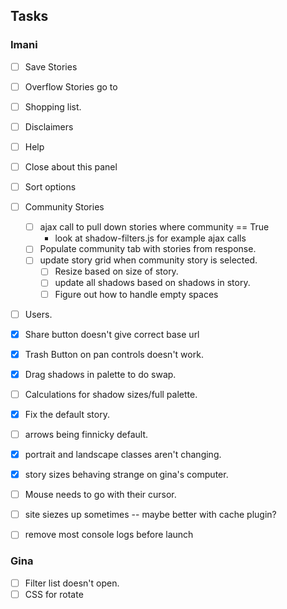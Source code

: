 ## Tasks
### Imani
- [ ] Save Stories
- [ ] Overflow Stories go to
- [ ] Shopping list.
- [ ] Disclaimers
- [ ] Help
- [ ] Close about this panel
- [ ] Sort options
- [ ] Community Stories
  - [ ] ajax call to pull down stories where community == True
    * look at shadow-filters.js for example ajax calls
  - [ ] Populate community tab with stories from response.
  - [ ] update story grid when community story is selected.
    - [ ] Resize based on size of story.
    - [ ] update all shadows based on shadows in story.
    - [ ] Figure out how to handle empty spaces
- [ ] Users.
- [x] Share button doesn't give correct base url
- [x] Trash Button on pan controls doesn't work.
- [x] Drag shadows in palette to do swap.
- [ ] Calculations for shadow sizes/full palette.
- [x] Fix the default story.
- [ ] arrows being finnicky default.
- [x] portrait and landscape classes aren't changing.
- [x] story sizes behaving strange on gina's computer.
- [ ] Mouse needs to go with their cursor.
- [ ] site siezes up sometimes -- maybe better with cache plugin?
- [ ] remove most console logs before launch


### Gina
- [ ] Filter list doesn't open.
- [ ] CSS for rotate
